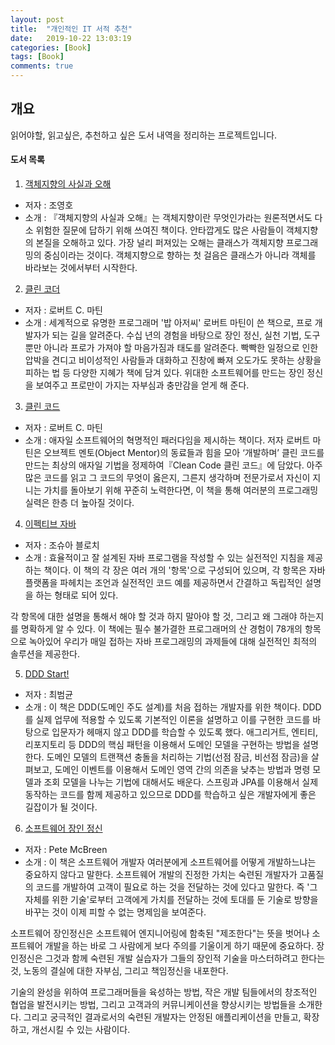 ```yaml
---
layout: post
title:  "개인적인 IT 서적 추천"
date:   2019-10-22 13:03:19
categories: [Book]
tags: [Book]
comments: true
---
```

## 개요
읽어야할, 읽고싶은, 추천하고 싶은 도서 내역을 정리하는 프로젝트입니다.

<!--more-->

#### 도서 목록
1. [객체지향의 사실과 오해](http://www.yes24.com/Product/goods/18249021?scode=018)
- 저자 : 조영호
- 소개 : 『객체지향의 사실과 오해』는 객체지향이란 무엇인가라는 원론적면서도 다소 위험한 질문에 답하기 위해 쓰여진 책이다. 안타깝게도 많은 사람들이 객체지향의 본질을 오해하고 있다. 가장 널리 퍼져있는 오해는 클래스가 객체지향 프로그래밍의 중심이라는 것이다. 객체지향으로 향하는 첫 걸음은 클래스가 아니라 객체를 바라보는 것에서부터 시작한다.

2. [클린 코더](http://www.yes24.com/Product/Goods/29241448)
- 저자 : 로버트 C. 마틴
- 소개 : 세계적으로 유명한 프로그래머 '밥 아저씨' 로버트 마틴이 쓴 책으로, 프로 개발자가 되는 길을 알려준다. 수십 년의 경험을 바탕으로 장인 정신, 실천 기법, 도구뿐만 아니라 프로가 가져야 할 마음가짐과 태도를 알려준다. 빡빡한 일정으로 인한 압박을 견디고 비이성적인 사람들과 대화하고 진창에 빠져 오도가도 못하는 상황을 피하는 법 등 다양한 지혜가 책에 담겨 있다. 위대한 소프트웨어를 만드는 장인 정신을 보여주고 프로만이 가지는 자부심과 충만감을 얻게 해 준다.

3. [클린 코드](http://www.yes24.com/Product/Goods/11681152)
- 저자 : 로버트 C. 마틴
- 소개 : 애자일 소프트웨어의 혁명적인 패러다임을 제시하는 책이다. 저자 로버트 마틴은 오브젝트 멘토(Object Mentor)의 동료들과 힘을 모아 ‘개발하며’ 클린 코드를 만드는 최상의 애자일 기법을 정제하여『Clean Code 클린 코드』에 담았다. 아주 많은 코드를 읽고 그 코드의 무엇이 옳은지, 그른지 생각하며 전문가로서 자신이 지니는 가치를 돌아보기 위해 꾸준히 노력한다면, 이 책을 통해 여러분의 프로그래밍 실력은 한층 더 높아질 것이다.


4. [이펙티브 자바](http://www.yes24.com/Product/Goods/65551284)
- 저자 : 조슈아 블로치
- 소개 : 효율적이고 잘 설계된 자바 프로그램을 작성할 수 있는 실전적인 지침을 제공하는 책이다. 이 책의 각 장은 여러 개의 '항목'으로 구성되어 있으며, 각 항목은 자바 플랫폼을 파헤치는 조언과 실전적인 코드 예를 제공하면서 간결하고 독립적인 설명을 하는 형태로 되어 있다.

각 항목에 대한 설명을 통해서 해야 할 것과 하지 말아야 할 것, 그리고 왜 그래야 하는지를 명확하게 알 수 있다. 이 책에는 필수 불가결한 프로그래머의 산 경험이 78개의 항목으로 녹아있어 우리가 매일 접하는 자바 프로그래밍의 과제들에 대해 실전적인 최적의 솔루션을 제공한다.

5. [DDD Start!](http://www.yes24.com/Product/goods/27750871?scode=033)
- 저자 : 최범균
- 소개 : 이 책은 DDD(도메인 주도 설계)를 처음 접하는 개발자를 위한 책이다. DDD를 실제 업무에 적용할 수 있도록 기본적인 이론을 설명하고 이를 구현한 코드를 바탕으로 입문자가 헤매지 않고 DDD를 학습할 수 있도록 했다. 애그리거트, 엔티티, 리포지토리 등 DDD의 핵심 패턴을 이용해서 도메인 모델을 구현하는 방법을 설명한다. 도메인 모델의 트랜잭션 충돌을 처리하는 기법(선점 잠금, 비선점 잠금)을 살펴보고, 도메인 이벤트를 이용해서 도메인 영역 간의 의존을 낮추는 방법과 명령 모델과 조회 모델을 나누는 기법에 대해서도 배운다. 스프링과 JPA를 이용해서 실제 동작하는 코드를 함께 제공하고 있으므로 DDD를 학습하고 싶은 개발자에게 좋은 길잡이가 될 것이다.

6. [소프트웨어 장인 정신](http://www.yes24.com/Product/goods/322365)
- 저자 : Pete McBreen
- 소개 : 이 책은 소프트웨어 개발자 여러분에게 소프트웨어를 어떻게 개발하느냐는 중요하지 않다고 말한다. 소프트웨어 개발의 진정한 가치는 숙련된 개발자가 고품질의 코드를 개발하여 고객이 필요로 하는 것을 전달하는 것에 있다고 말한다. 즉 '그 자체를 위한 기술'로부터 고객에게 가치를 전달하는 것에 토대를 둔 기술로 방향을 바꾸는 것이 이제 피할 수 없는 명제임을 보여준다.

소프트웨어 장인정신은 소프트웨어 엔지니어링에 함축된 "제조한다"는 뜻을 벗어나 소프트웨어 개발을 하는 바로 그 사람에게 보다 주의를 기울이게 하기 때문에 중요하다. 장인정신은 그것과 함께 숙련된 개발 실습자가 그들의 장인적 기술을 마스터하려고 한다는 것, 노동의 결실에 대한 자부심, 그리고 책임정신을 내포한다.

기술의 완성을 위하여 프로그래머들을 육성하는 방법, 작은 개발 팀들에서의 창조적인 협업을 발전시키는 방법, 그리고 고객과의 커뮤니케이션을 향상시키는 방법들을 소개한다. 그리고 궁극적인 결과로서의 숙련된 개발자는 안정된 애플리케이션을 만들고, 확장하고, 개선시킬 수 있는 사람이다.